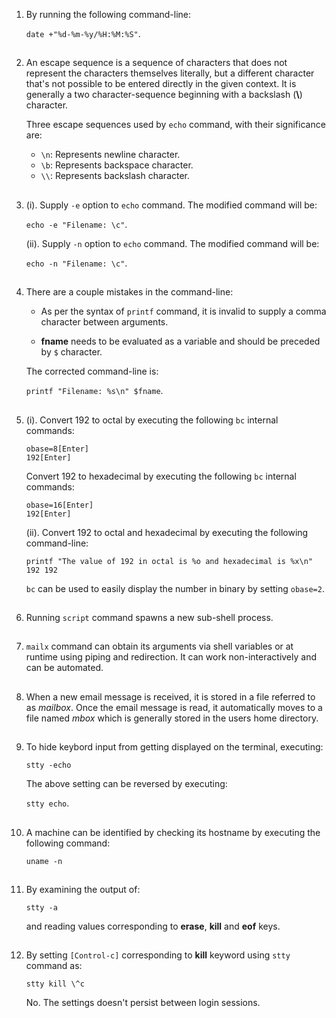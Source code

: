 01. By running the following command-line:

    `date +"%d-%m-%y/%H:%M:%S"`.

##

02. An escape sequence is a sequence of characters that does not represent the characters themselves literally, but a different character that's not possible to be entered directly in the given context. It is generally a two character-sequence beginning with a backslash (**\\**) character.

    Three escape sequences used by `echo` command, with their significance are:

    -   `\n`: Represents newline character.
    -   `\b`: Represents backspace character.
    -   `\\`: Represents backslash character.

##

03. (i). Supply `-e` option to `echo` command. The modified command will be:

    `echo -e "Filename: \c"`.

    (ii). Supply `-n` option to `echo` command.  The modified command will be:

    `echo -n "Filename: \c"`.

##

04. There are a couple mistakes in the command-line:

    - As per the syntax of `printf` command, it is invalid to supply a comma character between arguments.

    - **fname** needs to be evaluated as a variable and should be preceded by `$` character.

    The corrected command-line is:

    `printf "Filename: %s\n" $fname`.

##

05. (i). Convert 192 to octal by executing the following `bc` internal commands:

    `obase=8[Enter]`
    <br/>
    `192[Enter]`

    Convert 192 to hexadecimal by executing the following `bc` internal commands:

    `obase=16[Enter]`
    <br/>
    `192[Enter]`

    (ii). Convert 192 to octal and hexadecimal by executing the following command-line:

    `printf "The value of 192 in octal is %o and hexadecimal is %x\n" 192 192`

    `bc` can be used to easily display the number in binary by setting `obase=2`.

##

06. Running `script` command spawns a new sub-shell process.

##

07. `mailx` command can obtain its arguments via shell variables or at runtime using piping and redirection. It can work non-interactively and can be automated.

##

08. When a new email message is received, it is stored in a file referred to as _mailbox_. Once the email message is read, it automatically moves to a file named _mbox_ which is generally stored in the users home directory.

##

09. To hide keybord input from getting displayed on the terminal, executing:

    `stty -echo`

    The above setting can be reversed by executing:

    `stty echo`.

##

10. A machine can be identified by checking its hostname by executing the following command:

    `uname -n`

##

11. By examining the output of:

    `stty -a`

    and reading values corresponding to **erase**, **kill** and **eof** keys.

##

12. By setting `[Control-c]` corresponding to **kill** keyword using `stty` command as:

    `stty kill \^c`

    No. The settings doesn't persist between login sessions.

##
